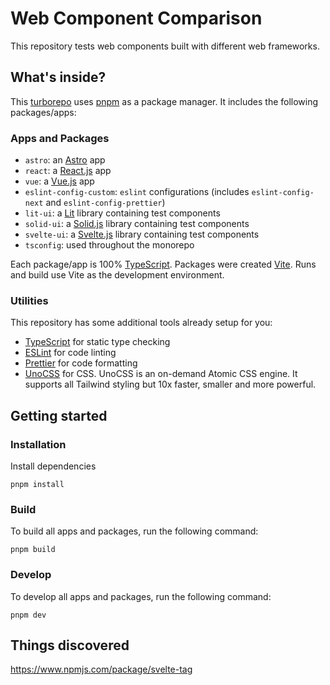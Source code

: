 # Web Component Comparison

This repository tests web components built with different web frameworks.

## What's inside?

This [turborepo](https://turborepo.org/) uses [pnpm](https://pnpm.io) as a package manager. It includes the following packages/apps:

### Apps and Packages

- `astro`: an [Astro](https://astro.build/) app
- `react`: a [React.js](https://reactjs.org/) app
- `vue`: a [Vue.js](https://vuejs.org/) app
- `eslint-config-custom`: `eslint` configurations (includes `eslint-config-next` and `eslint-config-prettier`)
- `lit-ui`: a [Lit](https://lit.dev/) library containing test components
- `solid-ui`: a [Solid.js](https://www.solidjs.com/) library containing test components
- `svelte-ui`: a [Svelte.js](https://svelte.dev/) library containing test components
- `tsconfig`: used throughout the monorepo

Each package/app is 100% [TypeScript](https://www.typescriptlang.org/). Packages were created [Vite](https://vitejs.dev/). Runs and build use Vite as the development environment.

### Utilities

This repository has some additional tools already setup for you:

- [TypeScript](https://www.typescriptlang.org/) for static type checking
- [ESLint](https://eslint.org/) for code linting
- [Prettier](https://prettier.io) for code formatting
- [UnoCSS](https://github.com/unocss/unocss) for CSS. UnoCSS is an on-demand Atomic CSS engine. It supports all Tailwind styling but 10x faster, smaller and more powerful.


## Getting started

### Installation

Install dependencies

```
pnpm install
```

### Build

To build all apps and packages, run the following command:

```
pnpm build
```

### Develop

To develop all apps and packages, run the following command:

```
pnpm dev
```

## Things discovered

https://www.npmjs.com/package/svelte-tag
